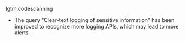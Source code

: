 lgtm,codescanning
* The query "Clear-text logging of sensitive information" has been improved to recognize more logging APIs, which may lead to more alerts.
